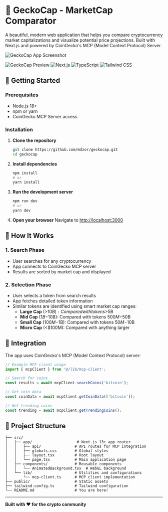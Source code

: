 # 🚀 GeckoCap - MarketCap Comparator

A beautiful, modern web application that helps you compare cryptocurrency market capitalizations and visualize potential price projections. Built with Next.js and powered by CoinGecko's MCP (Model Context Protocol) Server.

![GeckoCap App Screenshot](https://lkrqcaxgingqjswmtdkw.supabase.co/storage/v1/object/public/images/Random/geckocap-screencap.png)

![GeckoCap Preview](https://img.shields.io/badge/Status-Live-brightgreen)
![Next.js](https://img.shields.io/badge/Next.js-15.4.6-black)
![TypeScript](https://img.shields.io/badge/TypeScript-Ready-blue)
![Tailwind CSS](https://img.shields.io/badge/Tailwind-CSS-38B2AC)

## 🚀 Getting Started

### Prerequisites

- Node.js 18+ 
- npm or yarn
- CoinGecko MCP Server access

### Installation

1. **Clone the repository**
   ```bash
   git clone https://github.com/mdzor/geckocap.git
   cd geckocap
   ```

2. **Install dependencies**
   ```bash
   npm install
   # or
   yarn install
   ```

4. **Run the development server**
   ```bash
   npm run dev
   # or
   yarn dev
   ```

5. **Open your browser**
   Navigate to [http://localhost:3000](http://localhost:3000)


## 📖 How It Works

### 1. **Search Phase**
- User searches for any cryptocurrency
- App connects to CoinGecko MCP server
- Results are sorted by market cap and displayed

### 2. **Selection Phase** 
- User selects a token from search results
- App fetches detailed token information
- Similar tokens are identified using smart market cap ranges:
  - **Large Cap** (>$10B): Compared with tokens >$5B
  - **Mid Cap** ($1B-$10B): Compared with tokens $500M-$50B  
  - **Small Cap** ($100M-$1B): Compared with tokens $50M-$10B
  - **Micro Cap** (<$100M): Compared with anything larger

## 🔧 Integration

The app uses CoinGecko's MCP (Model Context Protocol) server:

```typescript
// Example MCP client usage
import { mcpClient } from '@/lib/mcp-client';

// Search for coins
const results = await mcpClient.searchCoins('bitcoin');

// Get coin data  
const coinData = await mcpClient.getCoinData(['bitcoin']);

// Get trending coins
const trending = await mcpClient.getTrendingCoins();
```

## 📁 Project Structure

```
├── src/
│   ├── app/                    # Next.js 13+ app router
│   │   ├── api/               # API routes for MCP integration
│   │   ├── globals.css        # Global styles
│   │   ├── layout.tsx         # Root layout
│   │   └── page.tsx           # Main application page
│   ├── components/            # Reusable components
│   │   └── AnimatedBackground.tsx  # WebGL background
│   └── lib/                   # Utilities and configurations
│       └── mcp-client.ts      # MCP client implementation
├── public/                    # Static assets
├── tailwind.config.ts         # Tailwind configuration
└── README.md                  # You are here!
```

---

**Built with ❤️ for the crypto community**

